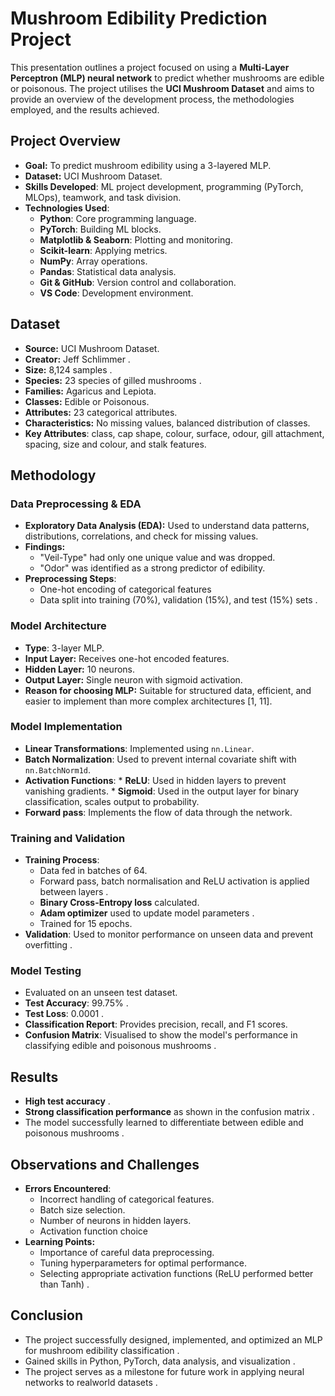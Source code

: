 # Mushroom Edibility Prediction Project

This presentation outlines a project focused on using a **Multi-Layer Perceptron (MLP) neural network** to predict whether mushrooms are edible or poisonous. The project utilises the **UCI Mushroom Dataset** and aims to provide an overview of the development process, the methodologies employed, and the results achieved.

## Project Overview
*   **Goal:** To predict mushroom edibility using a 3-layered MLP.
*   **Dataset:** UCI Mushroom Dataset.
*   **Skills Developed**: ML project development, programming (PyTorch, MLOps), teamwork, and task division.
*   **Technologies Used**:
    *   **Python**: Core programming language.
    *   **PyTorch**: Building ML blocks.
    *   **Matplotlib & Seaborn**: Plotting and monitoring.
    *   **Scikit-learn**: Applying metrics.
    *   **NumPy**: Array operations.
    *  **Pandas**: Statistical data analysis.
    *  **Git & GitHub**: Version control and collaboration.
    *   **VS Code**: Development environment.

## Dataset
*   **Source:** UCI Mushroom Dataset.
*   **Creator:** Jeff Schlimmer .
*   **Size:** 8,124 samples .
*   **Species:** 23 species of gilled mushrooms .
*   **Families:** Agaricus and Lepiota.
*   **Classes:** Edible or Poisonous.
*   **Attributes:** 23 categorical attributes.
*   **Characteristics:** No missing values, balanced distribution of classes.
*   **Key Attributes**:  class, cap shape, colour, surface, odour, gill attachment, spacing, size and colour, and stalk features.

## Methodology

### Data Preprocessing & EDA
*   **Exploratory Data Analysis (EDA):** Used to understand data patterns, distributions, correlations, and check for missing values.
*   **Findings:**
    *   "Veil-Type" had only one unique value and was dropped.
    *   "Odor" was identified as a strong predictor of edibility.
*   **Preprocessing Steps**:
    *   One-hot encoding of categorical features 
    *   Data split into training (70%), validation (15%), and test (15%) sets .

### Model Architecture
*   **Type**: 3-layer MLP.
*   **Input Layer:** Receives one-hot encoded features.
*   **Hidden Layer:** 10 neurons.
*   **Output Layer:** Single neuron with sigmoid activation.
*   **Reason for choosing MLP:** Suitable for structured data, efficient, and easier to implement than more complex architectures [1, 11].

### Model Implementation
*   **Linear Transformations**:  Implemented using `nn.Linear`.
*    **Batch Normalization**: Used to prevent internal covariate shift with `nn.BatchNorm1d`.
*    **Activation Functions**:
    *   **ReLU**: Used in hidden layers to prevent vanishing gradients.
    *   **Sigmoid**: Used in the output layer for binary classification, scales output to probability.
*   **Forward pass**: Implements the flow of data through the network.

### Training and Validation
*   **Training Process**:
    *   Data fed in batches of 64.
    *   Forward pass, batch normalisation and ReLU activation is applied between layers .
    *   **Binary Cross-Entropy loss** calculated.
    *   **Adam optimizer** used to update model parameters .
    *   Trained for 15 epochs.
*    **Validation**: Used to monitor performance on unseen data and prevent overfitting .

### Model Testing
*   Evaluated on an unseen test dataset.
*   **Test Accuracy**: 99.75% .
*   **Test Loss**: 0.0001 .
*  **Classification Report**: Provides precision, recall, and F1 scores.
*   **Confusion Matrix**: Visualised to show the model's performance in classifying edible and poisonous mushrooms .

## Results
*  **High test accuracy** .
*   **Strong classification performance** as shown in the confusion matrix .
*   The model successfully learned to differentiate between edible and poisonous mushrooms .

## Observations and Challenges
*   **Errors Encountered**:
    *   Incorrect handling of categorical features.
    *   Batch size selection.
    *   Number of neurons in hidden layers.
    *   Activation function choice 
*   **Learning Points:**
    *   Importance of careful data preprocessing.
    *   Tuning hyperparameters for optimal performance.
    *   Selecting appropriate activation functions (ReLU performed better than Tanh) .

## Conclusion
*   The project successfully designed, implemented, and optimized an MLP for mushroom edibility classification .
*   Gained skills in Python, PyTorch, data analysis, and visualization .
*  The project serves as a milestone for future work in applying neural networks to realworld datasets .


